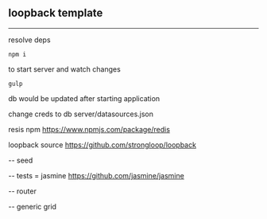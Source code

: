 ## loopback template
---------------------------

resolve deps

```
npm i
```

to start server and watch changes
```
gulp
```

db would be updated after starting application

change creds to db server/datasources.json

resis npm https://www.npmjs.com/package/redis

loopback source https://github.com/strongloop/loopback

-- seed

-- tests = jasmine https://github.com/jasmine/jasmine

-- router

-- generic grid





